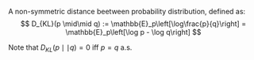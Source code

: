 
A non-symmetric distance beetween probability distribution, defined as:
$$
D_{KL}(p \mid\mid q) := \mathbb{E}_p\left[\log\frac{p}{q}\right] = \mathbb{E}_p\left[\log p - \log q\right]
$$

Note that $D_{KL}(p \mid\mid q) = 0$ iff $p = q$ a.s.

